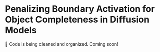 # Penalizing Boundary Activation for Object Completeness in Diffusion Models
🚧 Code is being cleaned and organized. Coming soon!
